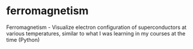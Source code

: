 # ferromagnetism
Ferromagnetism - Visualize electron configuration of superconductors at various temperatures, similar to what I was learning in my courses at the time (Python)
